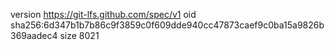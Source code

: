 version https://git-lfs.github.com/spec/v1
oid sha256:6d347b1b7b86c9f3859c0f609dde940cc47873caef9c0ba15a9826b369aadec4
size 8021
